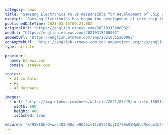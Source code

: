 ```yaml
---
category: news
title: "Samsung Electronics to Be Responsible for Development of Chip Used for Google’s Self-Driving Car Waymo"
excerpt: "Samsung Electronics has begun the development of core chip that will be used for Google’s next-generation self-driving car. There is a high chance that the chip will be produced through Samsung Elec"
publishedDateTime: 2021-03-15T00:21:00Z
originalUrl: "https://english.etnews.com/20210315200002"
webUrl: "https://english.etnews.com/20210315200002"
ampWebUrl: "https://english.etnews.com/amp/20210315200002"
cdnAmpWebUrl: "https://english-etnews-com.cdn.ampproject.org/c/s/english.etnews.com/amp/20210315200002"
type: article

provider:
  name: Etnews.com
  domain: etnews.com

topics:
  - AI in Autos
  - AI
  - AI Hardware

images:
  - url: "https://img.etnews.com/news/article/2021/03/15/article_15091456893673.jpg"
    width: 600
    height: 400
    isCached: true

secured: "X/9S+IDb/Q+waz4O2dKOoneHQJSzv1fzGY6fQqjIZ/00n08MpQLzMyeuw1CJ+MD3WCX3MjiGch4MLdFjkebf6b9KJSKYe0+gaVRZ0dudSZkJXPLnF/aqrhNl5ALm1h7vxieUf5lHeXLt8MRl/U6Rz4PT+59s5oQul3O0kIY1WKwRoHSH72aOdbiOzGkVxhEMuspxAWv3TRNYzupCcL/WzMJSu5hT6R3dBDrHUKY5BfjgOwbmN2rFOZU4zCL/k16eUe29uKxrs2OHymaNDGHWIGqF24WP34H/LVu+w0Ogrwb0aoJHaWkI6hInlSFZX22vdaiLfP/5BF6FSW31311FodS0JUpysAhgD1/l3qGXgYM=;iyA7yFBrjHcP1bcozAsQSg=="
---
```



